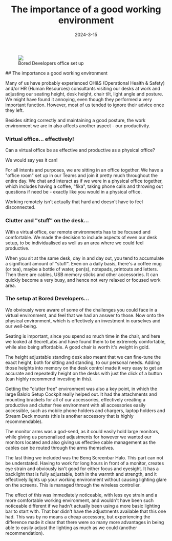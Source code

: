 ﻿---
title: 'The importance of a good working environment'
date: '2024-3-15'
tags: ['!bored', 'working environment']
authors: ['brian', 'jorgen']
draft: false
summary: 'Do not underestimate the value of a good working environment!'
---
<figure>
    <img src="/static/images/blog/desk-set-up.png"/>
    <figcaption>Bored Developers office set up</figcaption>
</figure>
## The importance a good working environment

Many of us have probably experienced OH&S (Operational Health & Safety) and/or HR (Human Resources) consultants visiting our desks at work and adjusting our seating height, desk height, chair tilt, light angle and posture. We might have found it annoying, even though they performed a very important function. However, most of us tended to ignore their advice once they left.

Besides sitting correctly and maintaining a good posture, the work environment we are in also affects another aspect - our productivity.

### Virtual office... effectively!

Can a virtual office be as effective and productive as a physical office?

We would say yes it can!

For all intents and purposes, we are sitting in an office together. We have a "office room" set up in our Teams and join it pretty much throughout the entire day. We chat and interact as if we were in a physical office together, which includes having a coffee, "fika", taking phone calls and throwing out questions if need be - exactly like you would in a physical office.

Working remotely isn't actually that hard and doesn't have to feel disconnected. 

### Clutter and "stuff" on the desk...

With a virtual office, our remote environments has to be focused and comfortable. We made the decision to include aspects of even our desk setup, to be individualised as well as an area where we could feel productive.

When you sit at the same desk, day in and day out, you tend to accumulate a significant amount of "stuff". Even on a daily basis, there's a coffee mug (or tea), maybe a bottle of water, pen(s), notepads, printouts and letters. Then there are cables, USB memory sticks and other accessories. It can quickly become a very busy, and hence not very relaxed or focused work area.

### The setup at Bored Developers...

We obviously were aware of some of the challenges you could face in a virtual environment, and feel that we had an answer to those. Now onto the physical environment, which is effectively an investment in ourselves and our well-being.

Seating is important, since you spend so much time in the chair, and here we looked at SecretLabs and have found them to be extremely comfortable, while also being affordable. A good chair is worth it's weight in gold.

The height adjustable standing desk also meant that we can fine-tune the exact height, both for sitting and standing, to our personal needs. Adding those heights into memory on the desk control made it very easy to get an accurate and repeatedly height on the desks with just the click of a button (can highly recommend investing in this).

Getting the "clutter free" environment was also a key point, in which the large Balolo Setup Cockpit really helped out. It had the attachments and mounting brackets for all of our accessories, effectively creating a productive and clutter free environment with all accessories easily accessible, such as mobile phone holders and chargers, laptop holders and Stream Deck mounts (this is another accessory that is highly recommendable).

The monitor arms was a god-send, as it could easily hold large monitors, while giving us personalised adjustments for however we wanted our monitors located and also giving us effective cable management as the cables can be routed through the arms themselves.

The last thing we included was the Benq Screenbar Halo. This part can not be understated. Having to work for long hours in front of a monitor, creates eye strain and obviously isn't good for either focus and eyesight. It has a backlight that is fully adjustable, both in the warmth and strength, and it effectively lights up your working environment without causing lighting glare on the screens. This is managed through the wireless controller.

The effect of this was immediately noticeable, with less eye strain and a more comfortable working environment, and wouldn't have been such noticeable different if we hadn't actually been using a more basic lighting bar to start with. That bar didn't have the adjustments available that this one had. This was by no means a cheap accessory, but experiencing the difference made it clear that there were so many more advantages in being able to easily adjust the lighting as much as we could (another recommendation).